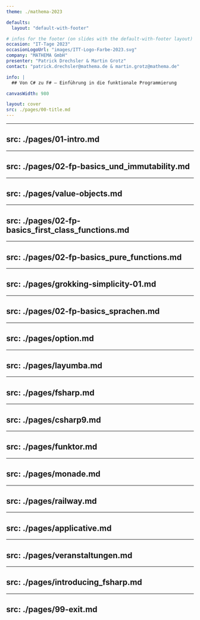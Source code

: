 ```yaml
---
theme: ./mathema-2023

defaults:
  layout: "default-with-footer"

# infos for the footer (on slides with the default-with-footer layout)
occasion: "IT-Tage 2023"
occasionLogoUrl: "images/ITT-Logo-Farbe-2023.svg"
company: "MATHEMA GmbH"
presenter: "Patrick Drechsler & Martin Grotz"
contact: "patrick.drechsler@mathema.de & martin.grotz@mathema.de"

info: |
  ## Von C# zu F# – Einführung in die funktionale Programmierung

canvasWidth: 980

layout: cover
src: ./pages/00-title.md
---
```


---
src: ./pages/01-intro.md
---

---
src: ./pages/02-fp-basics_und_immutability.md
---

---
src: ./pages/value-objects.md
---

---
src: ./pages/02-fp-basics_first_class_functions.md
---

---
src: ./pages/02-fp-basics_pure_functions.md
---

---
src: ./pages/grokking-simplicity-01.md
---

---
src: ./pages/02-fp-basics_sprachen.md
---

---
src: ./pages/option.md
---

---
src: ./pages/layumba.md
---

---
src: ./pages/fsharp.md
---

---
src: ./pages/csharp9.md
---

---
src: ./pages/funktor.md
---

---
src: ./pages/monade.md
---

---
src: ./pages/railway.md
---

---
src: ./pages/applicative.md
---

---
src: ./pages/veranstaltungen.md
---

---
src: ./pages/introducing_fsharp.md
---

---
src: ./pages/99-exit.md
---
